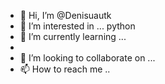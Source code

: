 - 👋 Hi, I’m @Denisuautk
- 👀 I’m interested in ... python
- 🌱 I’m currently learning ...
-
- 💞️ I’m looking to collaborate on ...
- 📫 How to reach me ..

<!---
Denisuautk/Denisuautk is a ✨ special ✨ repository because its `README.md` (this file) appears on your GitHub profile.
You can click the Preview link to take a look at your changes.
--->



